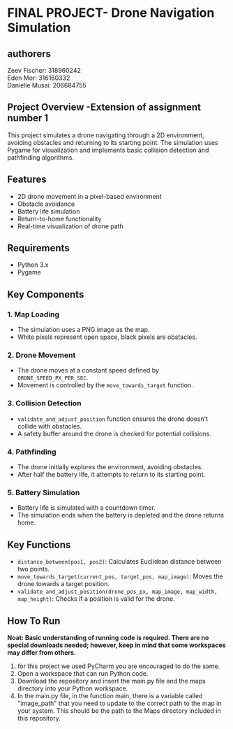 # FINAL PROJECT-  Drone Navigation Simulation

## authorers
Zeev Fischer: 318960242   
Eden Mor: 316160332   
Danielle Musai: 206684755 

## Project Overview -Extension of assignment number 1
This project simulates a drone navigating through a 2D environment, avoiding obstacles and returning to its starting point. The simulation uses Pygame for visualization and implements basic collision detection and pathfinding algorithms.

## Features
- 2D drone movement in a pixel-based environment
- Obstacle avoidance
- Battery life simulation
- Return-to-home functionality
- Real-time visualization of drone path
  
## Requirements
- Python 3.x
- Pygame

## Key Components

### 1. Map Loading
- The simulation uses a PNG image as the map.
- White pixels represent open space, black pixels are obstacles.

### 2. Drone Movement
- The drone moves at a constant speed defined by `DRONE_SPEED_PX_PER_SEC`.
- Movement is controlled by the `move_towards_target` function.

### 3. Collision Detection
- `validate_and_adjust_position` function ensures the drone doesn't collide with obstacles.
- A safety buffer around the drone is checked for potential collisions.

### 4. Pathfinding
- The drone initially explores the environment, avoiding obstacles.
- After half the battery life, it attempts to return to its starting point.

### 5. Battery Simulation
- Battery life is simulated with a countdown timer.
- The simulation ends when the battery is depleted and the drone returns home.

## Key Functions

- `distance_between(pos1, pos2)`: Calculates Euclidean distance between two points.
- `move_towards_target(current_pos, target_pos, map_image)`: Moves the drone towards a target position.
- `validate_and_adjust_position(drone_pos_px, map_image, map_width, map_height)`: Checks if a position is valid for the drone.


## How To Run
**Noat: Basic understanding of running code is required. There are no special downloads needed; however, keep in mind that some workspaces may differ from others.**
1. for this project we used PyCharm you are encouraged to do the same.
2. Open a workspace that can run Python code.
3. Download the repository and insert the main.py file and the maps directory into your Python workspace.
4. In the main.py file, in the function main, there is a variable called "image_path" that you need to update to the correct path to the map in your system. This should be the path to the Maps directory included in this repository.
